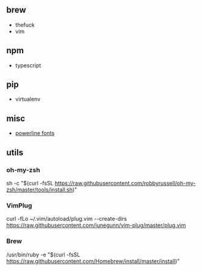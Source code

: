 ## brew
- thefuck
- vim

## npm
- typescript

## pip
- virtualenv

## misc
- [powerline fonts](https://github.com/powerline/fonts)

## utils
### oh-my-zsh
sh -c "$(curl -fsSL https://raw.githubusercontent.com/robbyrussell/oh-my-zsh/master/tools/install.sh)"

### VimPlug
curl -fLo ~/.vim/autoload/plug.vim --create-dirs https://raw.githubusercontent.com/junegunn/vim-plug/master/plug.vim

### Brew
/usr/bin/ruby -e "$(curl -fsSL https://raw.githubusercontent.com/Homebrew/install/master/install)"

